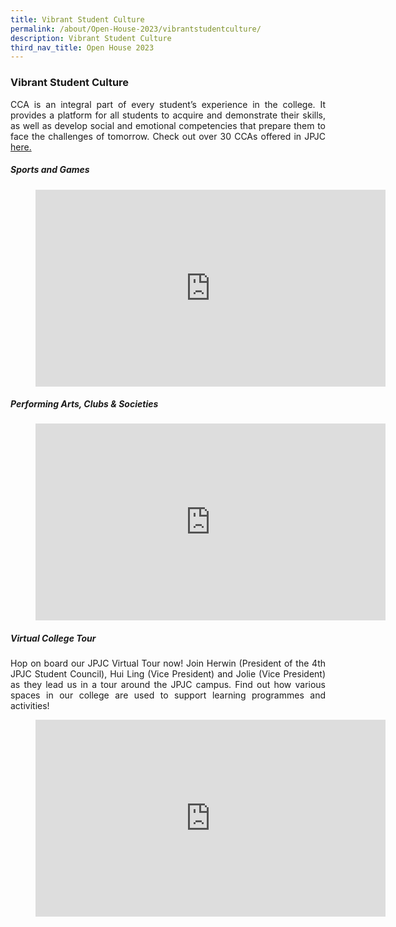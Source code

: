 ```yaml
---
title: Vibrant Student Culture
permalink: /about/Open-House-2023/vibrantstudentculture/
description: Vibrant Student Culture
third_nav_title: Open House 2023
---
```

<div align=justify>

<h3>Vibrant Student Culture</h3>

<p>CCA is an integral part of every student’s experience in the college. It provides a platform for all students to acquire and demonstrate their skills, as well as develop social and emotional competencies that prepare them to face the challenges of tomorrow. Check out over 30 CCAs offered in JPJC <a href="https://www.jpjc.moe.edu.sg/jpjc-experience/co-curriculum/talent-n-leadership-development-programme/co-curricular-activities/">here.</a></P>

<h5>Sports and Games</h5>
<figure><iframe width="560" height="315" src="https://www.youtube.com/embed/Uwe3ukSfGDM" title="#WhyJP Open House 2023 - Sports CCAs" frameborder="0" allow="accelerometer; autoplay; clipboard-write; encrypted-media; gyroscope; picture-in-picture; web-share" allowfullscreen></iframe></figure>

<h5>Performing Arts, Clubs & Societies</h5>

<figure><iframe width="560" height="315" src="https://www.youtube.com/embed/OAzXrFVRzv0" title="#WhyJP Open House 2023 - Performing Arts, Clubs and Societies CCAs" frameborder="0" allow="accelerometer; autoplay; clipboard-write; encrypted-media; gyroscope; picture-in-picture; web-share" allowfullscreen></iframe></figure>


<h5>Virtual College Tour</h5>
<p>Hop on board our JPJC Virtual Tour now! Join Herwin (President of the 4th JPJC Student Council), Hui Ling (Vice President) and Jolie (Vice President) as they lead us in a tour around the JPJC campus. Find out how various spaces in our college are used to support learning programmes and activities!</P>

<figure><iframe width="560" height="315" src="https://www.youtube.com/embed/z3mfqgCihYw" title="#WhyJP Open House 2023 - Virtual Tour" frameborder="0" allow="accelerometer; autoplay; clipboard-write; encrypted-media; gyroscope; picture-in-picture; web-share" allowfullscreen></iframe></figure></div>